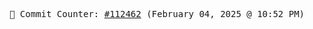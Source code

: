 <p align="center">
    <samp>
        📮 Commit Counter: <a href="https://github.com/Javascript-void0/Javascript-void0/commits/main">#112462</a> (February 04, 2025 @ 10:52 PM)
    </samp>
</p>